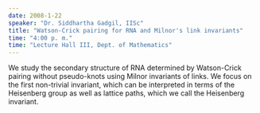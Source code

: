 ```yaml
---
date: 2008-1-22
speaker: "Dr. Siddhartha Gadgil, IISc"
title: "Watson-Crick pairing for RNA and Milnor's link invariants"
time: "4:00 p. m." 
time: "Lecture Hall III, Dept. of Mathematics"
---
```

We study the secondary structure of RNA determined by Watson-Crick
pairing without pseudo-knots using Milnor invariants of links. We
focus on the first non-trivial invariant, which can be interpreted in
terms of the Heisenberg group as well as lattice paths, which we call
the Heisenberg invariant.
